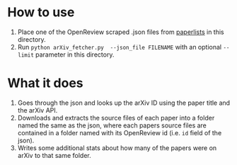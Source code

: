 # How to use
1. Place one of the OpenReview scraped .json files from [paperlists](https://github.com/papercopilot/paperlists?tab=readme-ov-file) in this directory.
2. Run `python arXiv_fetcher.py  --json_file FILENAME` with an optional `--limit` parameter in this directory.

# What it does
1. Goes through the json and looks up the arXiv ID using the paper title and the arXiv API.
2. Downloads and extracts the source files of each paper into a folder named the same as the json, where each papers source files are contained in a folder named with its OpenReview id (i.e. `id` field of the json).
3. Writes some additional stats about how many of the papers were on arXiv to that same folder.
